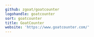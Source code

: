 ```yaml
---
github: zgoat/goatcounter
logohandle: goatcounter
sort: goatcounter
title: GoatCounter
website: 'https://www.goatcounter.com/'
---
```

